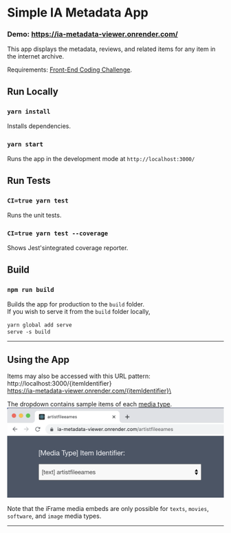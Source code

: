 # Simple IA Metadata App
### Demo: https://ia-metadata-viewer.onrender.com/
This app displays the metadata, reviews, and related items for any item in the internet archive.

Requirements:  [Front-End Coding Challenge](https://docs.google.com/document/d/19tGoS6RbJcLhnYHsFmjFmRIyuHi6NtKIAWjglE6pE2w/edit#).


## Run Locally
### `yarn install`
Installs dependencies.

### `yarn start`
Runs the app in the development mode at `http://localhost:3000/`
  
## Run Tests
### `CI=true yarn test`
Runs the unit tests. 
### `CI=true yarn test --coverage`
Shows Jest'sintegrated coverage reporter.
  
## Build

### `npm run build`

Builds the app for production to the `build` folder.\
If you wish to serve it from the `build` folder locally, 
```
yarn global add serve
serve -s build
```
---
## Using the App   
Items may also be accessed with this URL pattern:\
http://localhost:3000/{itemIdentifier}\
https://ia-metadata-viewer.onrender.com/{itemIdentifier}\
  
The dropdown contains sample items of each [media type](https://archive.org/services/docs/api/metadata-schema/index.html#mediatype). 
![Dropdown of sample media](dropdown-screenshot.png)
  
Note that the iFrame media embeds are only possible for `texts`, `movies`, `software`, and `image` media types.  
  
---

